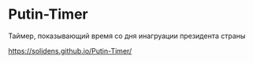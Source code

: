 # Putin-Timer

Таймер, показывающий время со дня инагруации президента страны 

https://solidens.github.io/Putin-Timer/
